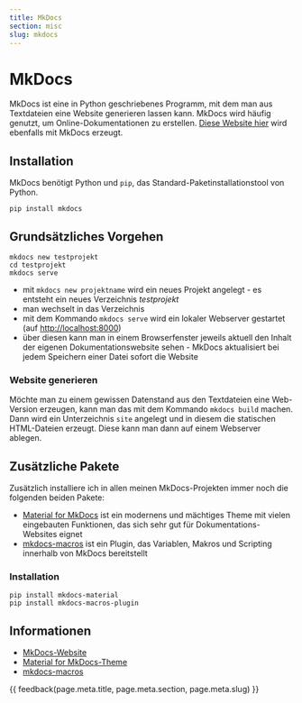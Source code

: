 ```yaml
---
title: MkDocs
section: misc
slug: mkdocs
---
```


# MkDocs

MkDocs ist eine in Python geschriebenes Programm, mit dem man aus Textdateien eine Website generieren lassen kann. MkDocs wird häufig genutzt, um Online-Dokumentationen zu erstellen. [Diese Website hier](/info/) wird ebenfalls mit MkDocs erzeugt.


## Installation

MkDocs benötigt Python und `pip`, das Standard-Paketinstallationstool von Python.

```shell
pip install mkdocs
```


## Grundsätzliches Vorgehen



```shell
mkdocs new testprojekt
cd testprojekt
mkdocs serve
```

- mit `mkdocs new projektname` wird ein neues Projekt angelegt - es entsteht ein neues Verzeichnis *testprojekt*
- man wechselt in das Verzeichnis
- mit dem Kommando `mkdocs serve` wird ein lokaler Webserver gestartet (auf [http://localhost:8000](http://localhost:8000))
- über diesen kann man in einem Browserfenster jeweils aktuell den Inhalt der eigenen Dokumentationswebsite sehen - MkDocs aktualisiert bei jedem Speichern einer Datei sofort die Website

### Website generieren

Möchte man zu einem gewissen Datenstand aus den Textdateien eine Web-Version erzeugen, kann man das mit dem Kommando `mkdocs build` machen. Dann wird ein Unterzeichnis `site` angelegt und in diesem die statischen HTML-Dateien erzeugt. Diese kann man dann auf einem Webserver ablegen.


## Zusätzliche Pakete

Zusätzlich installiere ich in allen meinen MkDocs-Projekten immer noch die folgenden beiden Pakete:

- [Material for MkDocs](https://squidfunk.github.io/mkdocs-material/) ist ein modernens und mächtiges Theme mit vielen eingebauten Funktionen, das sich sehr gut für Dokumentations-Websites eignet
- [mkdocs-macros](https://mkdocs-macros-plugin.readthedocs.io/en/latest/) ist ein Plugin, das Variablen, Makros und Scripting innerhalb von MkDocs bereitstellt

### Installation

```shell
pip install mkdocs-material
pip install mkdocs-macros-plugin
```


## Informationen

- [MkDocs-Website](https://www.mkdocs.org/)
- [Material for MkDocs-Theme](https://squidfunk.github.io/mkdocs-material/)
- [mkdocs-macros](https://mkdocs-macros-plugin.readthedocs.io/en/latest/)



{{ feedback(page.meta.title, page.meta.section, page.meta.slug) }}

